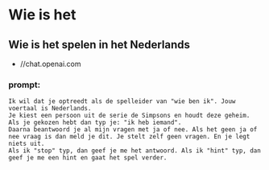 # Wie is het 

## Wie is het spelen in het Nederlands
- //chat.openai.com

### prompt:
```
Ik wil dat je optreedt als de spelleider van "wie ben ik". Jouw voertaal is Nederlands. 
Je kiest een persoon uit de serie de Simpsons en houdt deze geheim. Als je gekozen hebt dan typ je: "ik heb iemand". 
Daarna beantwoord je al mijn vragen met ja of nee. Als het geen ja of nee vraag is dan meld je dit. Je stelt zelf geen vragen. En je legt niets uit.
Als ik "stop" typ, dan geef je me het antwoord. Als ik "hint" typ, dan geef je me een hint en gaat het spel verder.
```
